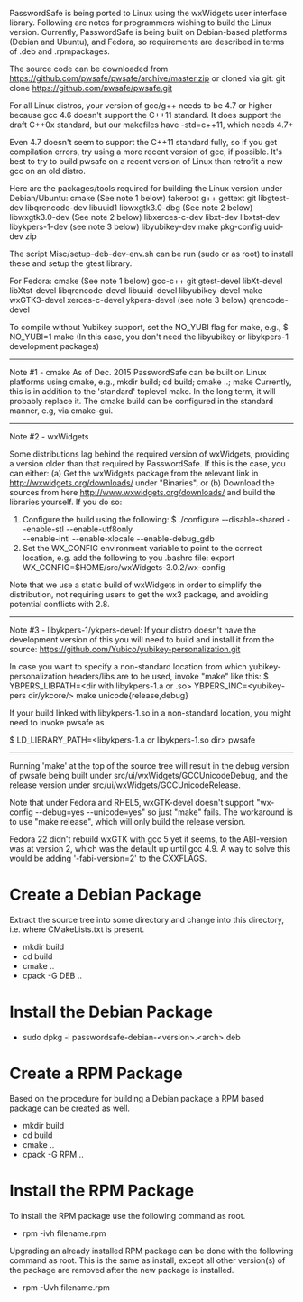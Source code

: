 PasswordSafe is being ported to Linux using the wxWidgets user
interface library. Following are notes for programmers wishing to
build the Linux version. Currently, PasswordSafe is being built on
Debian-based platforms (Debian and Ubuntu), and Fedora, so
requirements are described in terms of .deb and .rpmpackages.

The source code can be downloaded from
https://github.com/pwsafe/pwsafe/archive/master.zip
or cloned via git:
git clone https://github.com/pwsafe/pwsafe.git

For all Linux distros, your version of gcc/g++ needs to be 4.7 or higher
because gcc 4.6 doesn't support the C++11 standard.  It does support the
draft C++0x standard, but our makefiles have -std=c++11, which needs 4.7+

Even 4.7 doesn't seem to support the C++11 standard fully, so if you get
compilation errors, try using a more recent version of gcc, if possible.
It's best to try to build pwsafe on a recent version of Linux than
retrofit a new gcc on an old distro.

Here are the packages/tools required for building the Linux version
under Debian/Ubuntu:
cmake (See note 1 below)
fakeroot
g++
gettext
git
libgtest-dev
libqrencode-dev
libuuid1
libwxgtk3.0-dbg (See note 2 below)
libwxgtk3.0-dev (See note 2 below)
libxerces-c-dev
libxt-dev
libxtst-dev
libykpers-1-dev (see note 3 below)
libyubikey-dev
make
pkg-config
uuid-dev
zip

The script Misc/setup-deb-dev-env.sh can be run (sudo or as root) to
install these and setup the gtest library.

For Fedora:
cmake (See note 1 below)
gcc-c++
git
gtest-devel
libXt-devel
libXtst-devel
libqrencode-devel
libuuid-devel
libyubikey-devel
make
wxGTK3-devel
xerces-c-devel
ykpers-devel (see note 3 below)
qrencode-devel

To compile without Yubikey support, set the NO_YUBI flag
for make, e.g.,
$ NO_YUBI=1 make
(In this case, you don't need the libyubikey or libykpers-1
development packages)

--------------------
Note #1 - cmake
As of Dec. 2015 PasswordSafe can be built on Linux platforms using
cmake, e.g., mkdir build; cd build; cmake ..; make
Currently, this is in addition to the 'standard' toplevel make. In the
long term, it will probably replace it.
The cmake build can be configured in the standard manner, e.g, via
cmake-gui.

--------------------
Note #2 - wxWidgets

Some distributions lag behind the required version of wxWidgets,
providing a version older than that required by PasswordSafe. If this
is the case, you can either:
(a) Get the wxWidgets package from the relevant link in
http://wxwidgets.org/downloads/ under "Binaries", or
(b) Download the sources from here
http://www.wxwidgets.org/downloads/
and build the libraries yourself. If you do so:
1. Configure the build using the following:
$ ./configure --disable-shared --enable-stl --enable-utf8only \
  --enable-intl --enable-xlocale --enable-debug_gdb 
2. Set the WX_CONFIG environment variable to point to the correct
location, e.g. add the following to you .bashrc file:
export WX_CONFIG=$HOME/src/wxWidgets-3.0.2/wx-config

Note that we use a static build of wxWidgets in order to simplify the
distribution, not requiring users to get the wx3 package, and avoiding
potential conflicts with 2.8.

--------------------
Note #3 - libykpers-1/ykpers-devel:
If your distro doesn't have the development version of this you will
need to build and install it from the source: 
https://github.com/Yubico/yubikey-personalization.git

In case you want to specify a non-standard location from which
yubikey-personalization headers/libs are to be used, invoke "make"
like this: 
$ YBPERS_LIBPATH=<dir with libykpers-1.a or .so> YBPERS_INC=<yubikey-pers dir/ykcore/> make unicode{release,debug}

If your build linked with libykpers-1.so in a non-standard location,
you might need to invoke pwsafe as

$ LD_LIBRARY_PATH=<libykpers-1.a or libykpers-1.so dir> pwsafe 

--------------------

Running 'make' at the top of the source tree will result in the debug
version of pwsafe being built under src/ui/wxWidgets/GCCUnicodeDebug,
and the release version under src/ui/wxWidgets/GCCUnicodeRelease.

Note that under Fedora and RHEL5, wxGTK-devel doesn't support
"wx-config --debug=yes --unicode=yes" so just "make" fails. The
workaround is to use "make release", which will only build the release
version.

Fedora 22 didn't rebuild wxGTK with gcc 5 yet it seems, to the
ABI-version was at version 2, which was the default up until gcc
4.9. A way to solve this would be adding '-fabi-version=2' to the
CXXFLAGS.

Create a Debian Package
=======================
Extract the source tree into some directory and change into this
directory, i.e. where CMakeLists.txt is present.

* mkdir build
* cd build
* cmake ..
* cpack -G DEB ..


Install the Debian Package
==========================
* sudo dpkg -i passwordsafe-debian-\<version\>.\<arch\>.deb

Create a RPM Package
====================
Based on the procedure for building a Debian package a RPM based package can be created as well.

* mkdir build
* cd build
* cmake ..
* cpack -G RPM ..

Install the RPM Package
=======================
To install the RPM package use the following command as root.
* rpm -ivh filename.rpm

Upgrading an already installed RPM package can be done with the following command as root. This is the same as install, except all other version(s) of the package are removed after the new package is installed.
* rpm -Uvh filename.rpm
